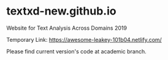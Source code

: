 # textxd-new.github.io
Website for Text Analysis Across Domains 2019 

Temporary Link: https://awesome-leakey-101b04.netlify.com/

Please find current version's code at academic branch.
